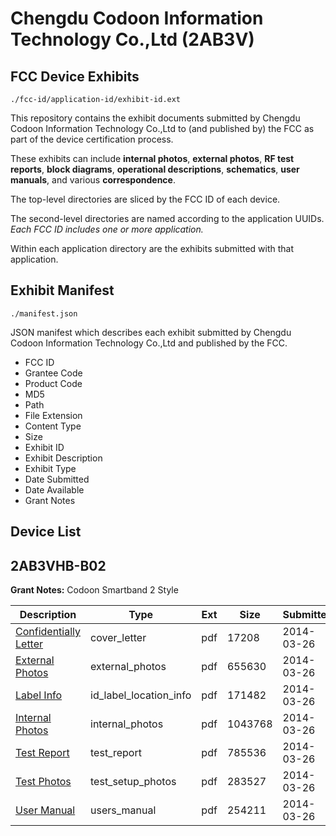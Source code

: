 # Chengdu Codoon Information Technology Co.,Ltd (2AB3V)
## FCC Device Exhibits

```
./fcc-id/application-id/exhibit-id.ext
```

This repository contains the exhibit documents submitted by Chengdu Codoon Information Technology Co.,Ltd to (and published by) the FCC as part of the device certification process.

These exhibits can include **internal photos**, **external photos**, **RF test reports**, **block diagrams**, **operational descriptions**, **schematics**, **user manuals**, and various **correspondence**.

The top-level directories are sliced by the FCC ID of each device.

The second-level directories are named according to the application UUIDs. *Each FCC ID includes one or more application.*

Within each application directory are the exhibits submitted with that application. 

## Exhibit Manifest

```
./manifest.json
```

JSON manifest which describes each exhibit submitted by Chengdu Codoon Information Technology Co.,Ltd and published by the FCC.

- FCC ID
- Grantee Code
- Product Code
- MD5
- Path
- File Extension
- Content Type
- Size
- Exhibit ID
- Exhibit Description
- Exhibit Type
- Date Submitted
- Date Available
- Grant Notes

## Device List
## 2AB3VHB-B02
**Grant Notes:** Codoon Smartband 2 Style

| Description | Type | Ext | Size | Submitted | Available |
| ----------- | ---- | --- | ---- | --------- | --------- |
| [Confidentially Letter](2AB3VHB-B02/68d63d3a8ceee5fb7d8dfac27285dcf7/2225314.pdf) | cover_letter | pdf | 17208 | 2014-03-26 | 2014-03-26 |
| [External Photos](2AB3VHB-B02/68d63d3a8ceee5fb7d8dfac27285dcf7/2225315.pdf) | external_photos | pdf | 655630 | 2014-03-26 | 2014-03-26 |
| [Label Info](2AB3VHB-B02/68d63d3a8ceee5fb7d8dfac27285dcf7/2225317.pdf) | id_label_location_info | pdf | 171482 | 2014-03-26 | 2014-03-26 |
| [Internal Photos](2AB3VHB-B02/68d63d3a8ceee5fb7d8dfac27285dcf7/2225316.pdf) | internal_photos | pdf | 1043768 | 2014-03-26 | 2014-03-26 |
| [Test Report](2AB3VHB-B02/68d63d3a8ceee5fb7d8dfac27285dcf7/2225320.pdf) | test_report | pdf | 785536 | 2014-03-26 | 2014-03-26 |
| [Test Photos](2AB3VHB-B02/68d63d3a8ceee5fb7d8dfac27285dcf7/2225319.pdf) | test_setup_photos | pdf | 283527 | 2014-03-26 | 2014-03-26 |
| [User Manual](2AB3VHB-B02/68d63d3a8ceee5fb7d8dfac27285dcf7/2225318.pdf) | users_manual | pdf | 254211 | 2014-03-26 | 2014-03-26 |
